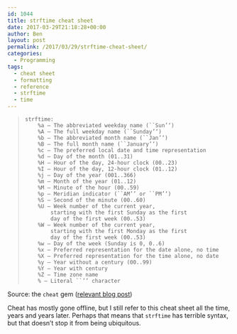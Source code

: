 ```yaml
---
id: 1044
title: strftime cheat sheet
date: 2017-03-29T21:18:28+00:00
author: Ben
layout: post
permalink: /2017/03/29/strftime-cheat-sheet/
categories:
  - Programming
tags:
  - cheat sheet
  - formatting
  - reference
  - strftime
  - time
---
```

>     strftime:
>         %a – The abbreviated weekday name (``Sun’‘)
>         %A – The full weekday name (``Sunday’‘)
>         %b – The abbreviated month name (``Jan’‘)
>         %B – The full month name (``January’‘)
>         %c – The preferred local date and time representation
>         %d – Day of the month (01..31)
>         %H – Hour of the day, 24-hour clock (00..23)
>         %I – Hour of the day, 12-hour clock (01..12)
>         %j – Day of the year (001..366)
>         %m – Month of the year (01..12)
>         %M – Minute of the hour (00..59)
>         %p – Meridian indicator (``AM’’ or ``PM’‘)
>         %S – Second of the minute (00..60)
>         %U – Week number of the current year,
>             starting with the first Sunday as the first
>             day of the first week (00..53)
>         %W – Week number of the current year,
>             starting with the first Monday as the first
>             day of the first week (00..53)
>         %w – Day of the week (Sunday is 0, 0..6)
>         %x – Preferred representation for the date alone, no time
>         %X – Preferred representation for the time alone, no date
>         %y – Year without a century (00..99)
>         %Y – Year with century
>         %Z – Time zone name
>         % – Literal ``’’ character

Source: the `cheat` gem ([relevant blog post](http://errtheblog.com/posts/21-cheat))

Cheat has mostly gone offline, but I still refer to this cheat sheet all the time, years and years later. Perhaps that means that `strftime` has terrible syntax, but that doesn&#8217;t stop it from being ubiquitous.